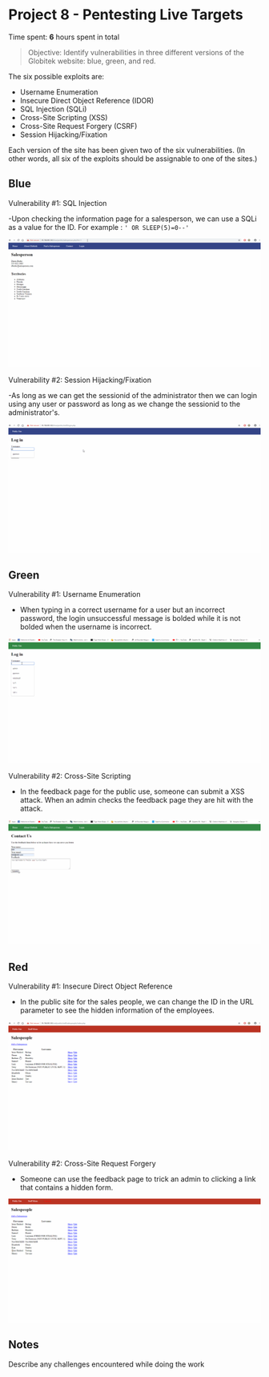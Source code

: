 # Project 8 - Pentesting Live Targets

Time spent: **6** hours spent in total

> Objective: Identify vulnerabilities in three different versions of the Globitek website: blue, green, and red.

The six possible exploits are:
* Username Enumeration
* Insecure Direct Object Reference (IDOR)
* SQL Injection (SQLi)
* Cross-Site Scripting (XSS)
* Cross-Site Request Forgery (CSRF)
* Session Hijacking/Fixation

Each version of the site has been given two of the six vulnerabilities. (In other words, all six of the exploits should be assignable to one of the sites.)

## Blue

Vulnerability #1: SQL Injection

-Upon checking the information page for a salesperson, we can use a SQLi as a value for the ID. For example : `' OR SLEEP(5)=0--'`

![](SQLiBlue.gif)


Vulnerability #2: Session Hijacking/Fixation

-As long as we can get the sessionid of the administrator then we can login using any user or password as long as we change the sessionid to the administrator's.

![](SessionHijackingBlue.gif)



## Green

Vulnerability #1: Username Enumeration

- When typing in a correct username for a user but an incorrect password, the login unsuccessful message is bolded while it is not bolded when the username is incorrect. 

![](UserEnumGreen.gif)

Vulnerability #2: Cross-Site Scripting

- In the feedback page for the public use, someone can submit a XSS attack. When an admin checks the feedback page they are hit with the attack. 

![](XSSGreen.gif)

## Red

Vulnerability #1: Insecure Direct Object Reference

- In the public site for the sales people, we can change the ID in the URL parameter to see the hidden information of the employees.  

![](IDORRed.gif)

Vulnerability #2: Cross-Site Request Forgery 

- Someone can use the feedback page to trick an admin to clicking a link that contains a hidden form. 

![](CSRFRed.gif)

## Notes

Describe any challenges encountered while doing the work
